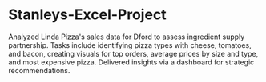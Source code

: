 # Stanleys-Excel-Project
Analyzed Linda Pizza's sales data for Dford to assess ingredient supply partnership. Tasks include identifying pizza types with cheese, tomatoes, and bacon, creating visuals for top orders, average prices by size and type, and most expensive pizza. Delivered insights via a dashboard for strategic recommendations.
